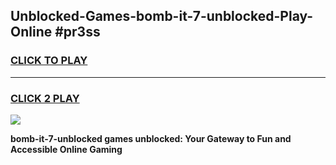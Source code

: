 
## Unblocked-Games-bomb-it-7-unblocked-Play-Online #pr3ss
<h3>
<a href="https://news.freeplayer.one?title=bomb-it-7-unblocked&ref=3">CLICK TO PLAY</a></h3>
<hr>

<h3>
<a href="https://news.freeplayer.one?title=bomb-it-7-unblocked&ref=3">CLICK 2 PLAY</a>
  
</h3>

<a href="https://news.freeplayer.one?title=bomb-it-7-unblocked&ref=3"><img src="https://clearcache.store/games.png"></a>


**bomb-it-7-unblocked games unblocked: Your Gateway to Fun and Accessible Online Gaming**

